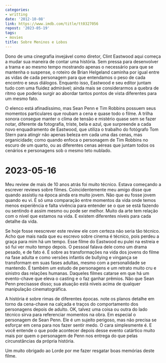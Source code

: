 ```yaml
---
categories:
- writting
date: '2012-10-08'
link: https://www.imdb.com/title/tt0327056
repost: '2023-05-19'
tags:
- movies
title: Sobre Meninos e Lobos
---
```


Dono de uma cinegrafia invejável como diretor, Clint Eastwood aqui começa a mudar sua maneira de contar uma história. Sem pressa para desenvolver a trama e ao mesmo tempo mostrando apenas o necessário para que se mantenha o suspense, o roteiro de Brian Helgeland caminha por igual entre as vidas de cada personagem para que entendamos o peso de cada encontro e seus diálogos. Enquanto isso, Eastwood e seu editor juntam tudo com uma fluidez admirável; ainda mais se considerarmos a quebra de ritmo que poderia surgir ao abordar tantos pontos de vista diferentes para um mesmo fato.

O elenco está afinadíssimo, mas Sean Penn e Tim Robbins possuem seus momentos particulares que roubam a cena e quase todo o filme. A trilha sonora consegue manter o clima de tensão e mistério quase sem se fazer notar, diferente da fotografia, triste, bela e azul, que surpreende a cada novo enquadramento de Eastwood, que utiliza o trabalho do fotógrafo Tom Stern para atingir não apenas beleza em cada uma das cenas, mas organicidade; como quando enfoca o personagem de Tim Robbins no escuro de um quarto, ou as diferentes cenas aéreas que juntam todos os cenários e personagens sob o mesmo teto nublado.

# 2023-05-16

Meu review de mais de 10 anos atrás foi muito técnico. Estava começando a escrever reviews sobre filmes. Coincidentemente meu amigo disse que quando assistiu na época ainda era muito jovem. Não que eu fosse jovem quando eu vi. É só uma comparação entre momentos da vida onde temos menos experiência e falta vivência para entender se o que se está fazendo ou sentindo é assim mesmo ou pode ser melhor. Muito da arte tem relação com o nível que estamos na vida. E existem diferentes níveis para cada detalhe da vida.

Se hoje fosse reescrever este review ele com certeza não seria tão técnico. Acho que mais nada que eu escrevo sobre cinema é técnico, pois perdeu a graça para mim há um tempo. Esse filme do Eastwood eu pulei na estreia e só fui ver muito tempo depois. O pessoal falava dele como um drama pesado, e de fato é. É sobre as transformações na vida dos jovens do filme na fase adulta e como versões infantis de bullying e vingança se transformam em suas fases adultas, mesmo com a personalidade se mantendo. É também um estudo de personagens e um retrato muito cru e sinistro das relações humanas. Daqueles filmes catarse em que há um evento-chave que eleva o casting e o faz ganhar prêmios. Não que Sean Penn precisasse disso; sua atuação está níveis acima de qualquer manipulação cinematográfica.

A história é sobre rimas de diferentes épocas. note os planos detalhe em torno da cena-chave na calçada e traços do comportamento dos personagens depois de adulto. OK, talvez uma coisa ou outra do lado técnico sirva para referenciar momentos na obra. Em especial o personagem de Sean Penn. Ele é um sujeito perigoso, mas não precisa se esforçar em cena para nos fazer sentir medo. O cara simplesmente é. E você entende o que pode acontecer depois desse evento catártico muito mais por quem o personagem de Penn nos entrega do que pelas circunstâncias da própria história.

Um muito obrigado ao Lorde por me fazer resgatar boas memórias deste filme.

